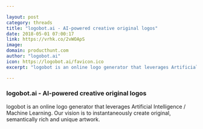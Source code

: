 ```yaml
---

layout: post
category: threads
title: "logobot.ai - AI-powered creative original logos"
date: 2018-05-01 07:00:17
link: https://vrhk.co/2vWOApS
image: 
domain: producthunt.com
author: "logobot.ai"
icon: https://logobot.ai/favicon.ico
excerpt: "logobot is an online logo generator that leverages Artificial Intelligence / Machine Learning. Our vision is to instantaneously create original, semantically rich and unique artwork."

---
```


### logobot.ai - AI-powered creative original logos

logobot is an online logo generator that leverages Artificial Intelligence / Machine Learning. Our vision is to instantaneously create original, semantically rich and unique artwork.